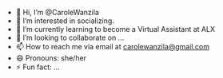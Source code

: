 - 👋 Hi, I’m @CaroleWanzila
- 👀 I’m interested in socializing.
- 🌱 I’m currently learning to become a Virtual Assistant at ALX 
- 💞️ I’m looking to collaborate on ...
- 📫 How to reach me via email at carolewanzila@gmail.com
- 😄 Pronouns: she/her
- ⚡ Fun fact: ...

<!---
CaroleWanzila/CaroleWanzila is a ✨ special ✨ repository because its `README.md` (this file) appears on your GitHub profile.
You can click the Preview link to take a look at your changes.
--->

